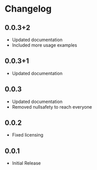 # Changelog

## 0.0.3+2

* Updated documentation
* Included more usage examples

## 0.0.3+1

* Updated documentation

## 0.0.3

* Updated documentation
* Removed nullsafety to reach everyone

## 0.0.2

* Fixed licensing

## 0.0.1

* Initial Release
